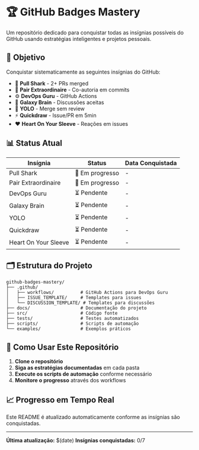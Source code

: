 # 🏆 GitHub Badges Mastery

Um repositório dedicado para conquistar todas as insígnias possíveis do GitHub usando estratégias inteligentes e projetos pessoais.

## 🎯 Objetivo

Conquistar sistematicamente as seguintes insígnias do GitHub:
- 🦈 **Pull Shark** - 2+ PRs merged
- 👥 **Pair Extraordinaire** - Co-autoria em commits
- ⚙️ **DevOps Guru** - GitHub Actions
- 🧠 **Galaxy Brain** - Discussões aceitas
- 🎲 **YOLO** - Merge sem review
- ⚡ **Quickdraw** - Issue/PR em 5min
- ❤️ **Heart On Your Sleeve** - Reações em issues

## 📊 Status Atual

| Insígnia | Status | Data Conquistada |
|----------|--------|------------------|
| Pull Shark | 🔄 Em progresso | - |
| Pair Extraordinaire | 🔄 Em progresso | - |
| DevOps Guru | ⏳ Pendente | - |
| Galaxy Brain | ⏳ Pendente | - |
| YOLO | ⏳ Pendente | - |
| Quickdraw | ⏳ Pendente | - |
| Heart On Your Sleeve | ⏳ Pendente | - |

## 🗂️ Estrutura do Projeto

```
github-badges-mastery/
├── .github/
│   ├── workflows/          # GitHub Actions para DevOps Guru
│   ├── ISSUE_TEMPLATE/     # Templates para issues
│   └── DISCUSSION_TEMPLATE/ # Templates para discussões
├── docs/                   # Documentação do projeto
├── src/                    # Código fonte
├── tests/                  # Testes automatizados
├── scripts/                # Scripts de automação
└── examples/               # Exemplos práticos
```

## 🚀 Como Usar Este Repositório

1. **Clone o repositório**
2. **Siga as estratégias documentadas** em cada pasta
3. **Execute os scripts de automação** conforme necessário
4. **Monitore o progresso** através dos workflows

## 📈 Progresso em Tempo Real

Este README é atualizado automaticamente conforme as insígnias são conquistadas.

---

**Última atualização:** $(date)
**Insígnias conquistadas:** 0/7